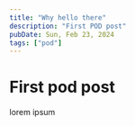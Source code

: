 ```yaml
---
title: "Why hello there"
description: "First POD post"
pubDate: Sun, Feb 23, 2024
tags: ["pod"]
---
```


# First pod post

lorem ipsum
